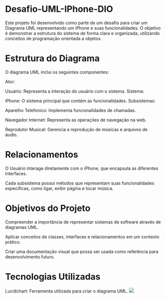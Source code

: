 # Desafio-UML-IPhone-DIO



Este projeto foi desenvolvido como parte de um desafio para criar um Diagrama UML representando um iPhone e suas funcionalidades. O objetivo é demonstrar a estrutura do sistema de forma clara e organizada, utilizando conceitos de programação orientada a objetos.

# Estrutura do Diagrama
O diagrama UML inclui os seguintes componentes:

Ator:

Usuário: Representa a interação do usuário com o sistema.
Sistema:

iPhone: O sistema principal que contém as funcionalidades.
Subsistemas:

Aparelho Telefonico: Implementa funcionalidades de chamadas.

Navegador Internet: Representa as operações de navegação na web.

Reprodutor Musical: Gerencia a reprodução de músicas e arquivos de áudio.

# Relacionamentos
O Usuário interage diretamente com o iPhone, que encapsula as diferentes interfaces.

Cada subsistema possui métodos que representam suas funcionalidades específicas, como ligar, exibir página e tocar música.

# Objetivos do Projeto

Compreender a importância de representar sistemas de software através de diagramas UML.

Aplicar conceitos de classes, interfaces e relacionamentos em um contexto prático.

Criar uma documentação visual que possa ser usada como referência para desenvolvimento futuro.

# Tecnologias Utilizadas
Lucidchart: Ferramenta utilizada para criar o diagrama UML.
<a href="https://lucid.app/lucidchart/63d2765a-6764-4951-8dc0-389a2db3f35a/edit?viewport_loc=-467%2C152%2C2219%2C1087%2C.Q4MUjXso07N&invitationId=inv_ba781294-18c2-46b8-90f6-c0960e60c7b7" target="_blank"><img src="https://img.shields.io/badge/-Link-%237159c4?style=flat-square&logo=linkedin&logoColor=white" target="_blank"></a>


